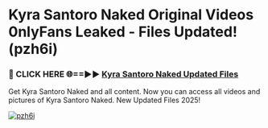# Kyra Santoro Naked Original Videos 0nlyFans Leaked - Files Updated! (pzh6i)

<h3>🔴 CLICK HERE 🌐==►► <a href="https://tinyurl.com/up5wt9bj" rel="nofollow">Kyra Santoro Naked Updated Files</a></h3>

Get Kyra Santoro Naked and all content. Now you can access all videos and pictures of Kyra Santoro Naked. New Updated Files 2025!

[![pzh6i](https://i.imgur.com/ABiUzMV.gif)](https://tinyurl.com/up5wt9bj)
